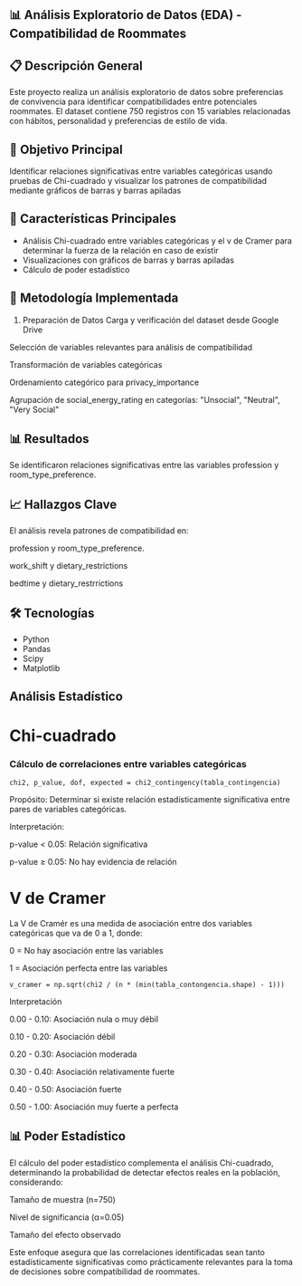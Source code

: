## 📊 Análisis Exploratorio de Datos (EDA) - Compatibilidad de Roommates

## 📋 Descripción General
Este proyecto realiza un análisis exploratorio de datos sobre preferencias de convivencia para identificar compatibilidades entre potenciales roommates. El dataset contiene 750 registros con 15 variables relacionadas con hábitos, personalidad y preferencias de estilo de vida.

## 🎯 Objetivo Principal
Identificar relaciones significativas entre variables categóricas usando pruebas de Chi-cuadrado y visualizar los patrones de compatibilidad mediante gráficos de barras y barras apiladas

## 🔧 Características Principales
- Análisis Chi-cuadrado entre variables categóricas y el v de Cramer para determinar la fuerza de la relación en caso de existir
- Visualizaciones con gráficos de barras y barras apiladas
- Cálculo de poder estadístico

## 🔧 Metodología Implementada
1. Preparación de Datos
Carga y verificación del dataset desde Google Drive

Selección de variables relevantes para análisis de compatibilidad

Transformación de variables categóricas

Ordenamiento categórico para privacy_importance


Agrupación de social_energy_rating en categorías: "Unsocial", "Neutral", "Very Social"
## 📊 Resultados
Se identificaron relaciones significativas entre las variables profession y room_type_preference.

## 📈 Hallazgos Clave
El análisis revela patrones de compatibilidad en:

profession y room_type_preference.

work_shift y dietary_restrictions

bedtime y dietary_restrrictions

## 🛠️ Tecnologías

- Python
- Pandas
- Scipy
- Matplotlib

##  Análisis Estadístico 

# Chi-cuadrado

###  Cálculo de correlaciones entre variables categóricas
```
chi2, p_value, dof, expected = chi2_contingency(tabla_contingencia)
```
Propósito: Determinar si existe relación estadísticamente significativa entre pares de variables categóricas.

Interpretación:

p-value < 0.05: Relación significativa

p-value ≥ 0.05: No hay evidencia de relación

# V de Cramer
La V de Cramér es una medida de asociación entre dos variables categóricas que va de 0 a 1, donde:

0 = No hay asociación entre las variables

1 = Asociación perfecta entre las variables

```
v_cramer = np.sqrt(chi2 / (n * (min(tabla_contongencia.shape) - 1)))
```

Interpretación

0.00 - 0.10:    Asociación nula o muy débil 

0.10 - 0.20:    Asociación débil 

0.20 - 0.30:    Asociación moderada 

0.30 - 0.40:    Asociación relativamente fuerte 

0.40 - 0.50:    Asociación fuerte 

0.50 - 1.00:    Asociación muy fuerte a perfecta 

## 📊 Poder Estadístico

El cálculo del poder estadístico complementa el análisis Chi-cuadrado, determinando la probabilidad de detectar efectos reales en la población, considerando:

Tamaño de muestra (n=750)

Nivel de significancia (α=0.05)

Tamaño del efecto observado

Este enfoque asegura que las correlaciones identificadas sean tanto estadísticamente significativas como prácticamente relevantes para la toma de decisiones sobre compatibilidad de roommates.